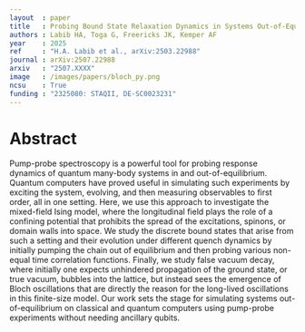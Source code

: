 ```yaml
---
layout  : paper
title   : Probing Bound State Relaxation Dynamics in Systems Out-of-Equilibrium on Quantum Computers
authors : Labib HA, Toga G, Freericks JK, Kemper AF
year    : 2025
ref     : "H.A. Labib et al., arXiv:2503.22988"
journal : arXiv:2507.22988
arxiv   : "2507.XXXX"
image   : /images/papers/bloch_py.png
ncsu    : True
funding : "2325080: STAQII, DE-SC0023231"
---
```


# Abstract
Pump-probe spectroscopy is a powerful tool for probing response dynamics of quantum many-body systems in and out-of-equilibrium. Quantum computers have proved useful in simulating such experiments by exciting the system, evolving, and then measuring observables to first order, all in one setting. Here, we use this approach to investigate the mixed-field Ising model, where the longitudinal field plays the role of a confining potential that prohibits the spread of the excitations, spinons, or domain walls into space. We study the discrete bound states that arise from such a setting and their evolution under different quench dynamics by initially pumping the chain out of equilibrium and then probing various non-equal time correlation functions. Finally, we study false vacuum decay, where initially one expects unhindered propagation of the ground state, or true vacuum, bubbles into the lattice, but instead sees the emergence of Bloch oscillations that are directly the reason for the long-lived oscillations in this finite-size model. Our work sets the stage for simulating systems out-of-equilibrium on classical and quantum computers using pump-probe experiments without needing ancillary qubits. 
